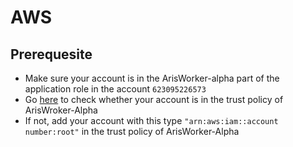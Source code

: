 # AWS

## Prerequesite

* Make sure your account is in the ArisWorker-alpha part of the application role in the account `623095226573`
* Go [here](https://isengard.amazon.com/manage-accounts/623095226573/application-roles) to check whether your account is in the trust policy of ArisWroker-Alpha
* If not, add your account with this type `"arn:aws:iam::account number:root"` in the trust policy of ArisWorker-Alpha
